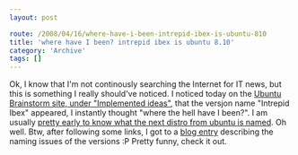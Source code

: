 ```yaml
---
layout: post

route: /2008/04/16/where-have-i-been-intrepid-ibex-is-ubuntu-810
title: 'where have I been? intrepid ibex is ubuntu 8.10'
category: 'Archive'
tags: []
---
```


Ok, I know that I'm not continously searching the Internet for IT news, but this
is something I really should've noticed. I noticed today on the
<a class="ph" target="_blank" rel="noopener noreferrer" href="http://brainstorm.ubuntu.com/implemented_ideas/8.04/">Ubuntu
Brainstorm site, under "Implemented ideas"</a>, that the versjon name "Intrepid
Ibex" appeared, I instantly thought "where the hell have I been?". I am usually
<a class="ph" target="_blank" rel="noopener noreferrer" href="/2007/08/30/hardy-heron-succeeds-gutsy-gibbon">pretty
early to know what the next distro from ubuntu is named</a>. Oh well. Btw, after
following some links, I got to a
<a class="ph" target="_blank" rel="noopener noreferrer" href="http://whijo.net/blog/brad/2008/02/21/intrepid-ibex.html">blog
entry</a> describing the naming issues of the versions :P Pretty funny, check it
out.
